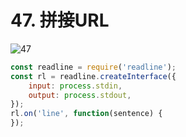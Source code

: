# 47. 拼接URL
![47](/images/od/47.png)

```js
const readline = require('readline');
const rl = readline.createInterface({
    input: process.stdin,
    output: process.stdout,
});
rl.on('line', function(sentence) {
});
```

